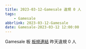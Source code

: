```yaml
---
title: 2023-03-12-Gamesale 違規 0 人
tags:
    - Gamesale
abbrlink: 2023-03-12-Gamesale
date: Gamesale-2023-03-12 12:00:00
---
```

Gamesale 板 [板規連結](https://www.ptt.cc/bbs/Gossiping/M.1637425085.A.07D.html)
昨天違規 0 人
